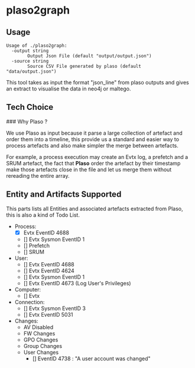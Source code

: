 # plaso2graph

## Usage

```
Usage of ./plaso2graph:
  -output string
    	Output Json File (default "output/output.json")
  -source string
    	Source CSV File generated by plaso (default "data/output.json")
```

This tool takes as input the format "json_line" from plaso outputs and gives an extract to visualise the data in neo4j or maltego.

## Tech Choice

### Why Plaso ?

We use Plaso as input because it parse a large collection of artefact and order them into a timeline, this provide us a standard and easier way to process artefacts and also make simpler the merge between artefacts.

For example, a process execution may create an Evtx log, a prefetch and a SRUM artefact, the fact that __Plaso__ order the artefact by their timestamp make those artefacts close in the file and let us merge them without rereading the entire array.

## Entity and Artifacts Supported

This parts lists all Entities and associated artefacts extracted from Plaso, this is also a kind of Todo List.

- Process:
  - [x] Evtx EventID 4688
  - [] Evtx Sysmon EventID 1
  - [] Prefetch
  - [] SRUM
- User:
  - [] Evtx EventID 4688
  - [] Evtx EventID 4624
  - [] Evtx Sysmon EventID 1
  - [] Evtx EventID 4673 (Log User's Privileges)
- Computer:
  - [] Evtx
- Connection:
  - [] Evtx Sysmon EventID 3
  - [] Evtx EventID 5031
- Changes:
  - AV Disabled
  - FW Changes
  - GPO Changes
  - Group Changes
  - User Changes
    - [] EventID 4738 : "A user account was changed"
  
